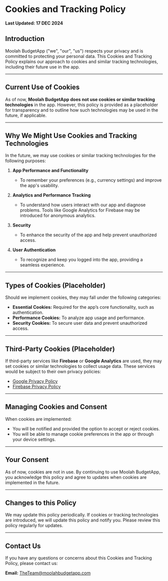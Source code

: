 # Cookies and Tracking Policy  
**Last Updated: 17 DEC 2024**  

## Introduction  
Moolah BudgetApp ("we", "our", "us") respects your privacy and is committed to protecting your personal data. This Cookies and Tracking Policy explains our approach to cookies and similar tracking technologies, including their future use in the app.  

---

## **Current Use of Cookies**  
As of now, **Moolah BudgetApp does not use cookies or similar tracking technologies** in the app. However, this policy is provided as a placeholder for transparency and to outline how such technologies may be used in the future, if applicable.  

---

## **Why We Might Use Cookies and Tracking Technologies**  
In the future, we may use cookies or similar tracking technologies for the following purposes:  

1. **App Performance and Functionality**  
   - To remember your preferences (e.g., currency settings) and improve the app's usability.  

2. **Analytics and Performance Tracking**  
   - To understand how users interact with our app and diagnose problems. Tools like Google Analytics for Firebase may be introduced for anonymous analytics.  

3. **Security**  
   - To enhance the security of the app and help prevent unauthorized access.  

4. **User Authentication**  
   - To recognize and keep you logged into the app, providing a seamless experience.  

---

## **Types of Cookies (Placeholder)**  
Should we implement cookies, they may fall under the following categories:  

- **Essential Cookies:** Required for the app’s core functionality, such as authentication.  
- **Performance Cookies:** To analyze app usage and performance.  
- **Security Cookies:** To secure user data and prevent unauthorized access.  

---

## **Third-Party Cookies (Placeholder)**  
If third-party services like **Firebase** or **Google Analytics** are used, they may set cookies or similar technologies to collect usage data. These services would be subject to their own privacy policies:  

- [Google Privacy Policy](https://policies.google.com/privacy)  
- [Firebase Privacy Policy](https://firebase.google.com/support/privacy)  

---

## **Managing Cookies and Consent**  
When cookies are implemented:  
- You will be notified and provided the option to accept or reject cookies.  
- You will be able to manage cookie preferences in the app or through your device settings.  

---

## **Your Consent**  
As of now, cookies are not in use. By continuing to use Moolah BudgetApp, you acknowledge this policy and agree to updates when cookies are implemented in the future.  

---

## **Changes to this Policy**  
We may update this policy periodically. If cookies or tracking technologies are introduced, we will update this policy and notify you. Please review this policy regularly for updates.  

---

## **Contact Us**  
If you have any questions or concerns about this Cookies and Tracking Policy, please contact us:  

**Email:** [TheTeam@moolahbudgetapp.com](mailto:TheTeam@moolahbudgetapp.com)  
